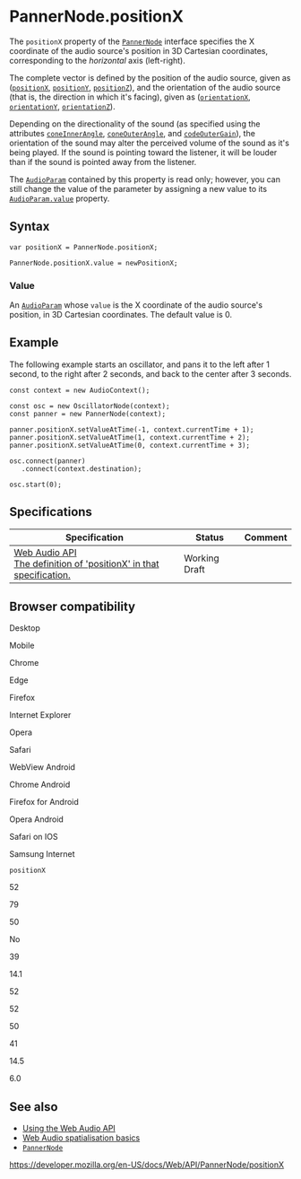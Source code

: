 # PannerNode.positionX

The `positionX` property of the [`PannerNode`](../pannernode) interface specifies the X coordinate of the audio source's position in 3D Cartesian coordinates, corresponding to the _horizontal_ axis (left-right).

The complete vector is defined by the position of the audio source, given as ([`positionX`](positionx), [`positionY`](positiony), [`positionZ`](positionz)), and the orientation of the audio source (that is, the direction in which it's facing), given as ([`orientationX`](orientationx), [`orientationY`](orientationy), [`orientationZ`](orientationz)).

Depending on the directionality of the sound (as specified using the attributes [`coneInnerAngle`](coneinnerangle), [`coneOuterAngle`](coneouterangle), and [`codeOuterGain`](coneoutergain)), the orientation of the sound may alter the perceived volume of the sound as it's being played. If the sound is pointing toward the listener, it will be louder than if the sound is pointed away from the listener.

The [`AudioParam`](../audioparam) contained by this property is read only; however, you can still change the value of the parameter by assigning a new value to its [`AudioParam.value`](../audioparam/value) property.

## Syntax

    var positionX = PannerNode.positionX;

    PannerNode.positionX.value = newPositionX;

### Value

An [`AudioParam`](../audioparam) whose `value` is the X coordinate of the audio source's position, in 3D Cartesian coordinates. The default value is 0.

## Example

The following example starts an oscillator, and pans it to the left after 1 second, to the right after 2 seconds, and back to the center after 3 seconds.

    const context = new AudioContext();

    const osc = new OscillatorNode(context);
    const panner = new PannerNode(context);

    panner.positionX.setValueAtTime(-1, context.currentTime + 1);
    panner.positionX.setValueAtTime(1, context.currentTime + 2);
    panner.positionX.setValueAtTime(0, context.currentTime + 3);

    osc.connect(panner)
       .connect(context.destination);

    osc.start(0);

## Specifications

<table><thead><tr class="header"><th>Specification</th><th>Status</th><th>Comment</th></tr></thead><tbody><tr class="odd"><td><a href="https://webaudio.github.io/web-audio-api/#dom-pannernode-positionx">Web Audio API<br />
<span class="small">The definition of 'positionX' in that specification.</span></a></td><td><span class="spec-wd">Working Draft</span></td><td></td></tr></tbody></table>

## Browser compatibility

Desktop

Mobile

Chrome

Edge

Firefox

Internet Explorer

Opera

Safari

WebView Android

Chrome Android

Firefox for Android

Opera Android

Safari on IOS

Samsung Internet

`positionX`

52

79

50

No

39

14.1

52

52

50

41

14.5

6.0

## See also

- [Using the Web Audio API](../web_audio_api/using_web_audio_api)
- [Web Audio spatialisation basics](../web_audio_api/web_audio_spatialization_basics)
- [`PannerNode`](../pannernode)

<a href="https://developer.mozilla.org/en-US/docs/Web/API/PannerNode/positionX" class="_attribution-link">https://developer.mozilla.org/en-US/docs/Web/API/PannerNode/positionX</a>
